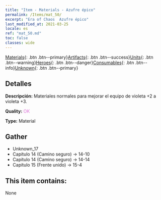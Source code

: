 ```yaml
---
title: "Item - Materials - Azufre épico"
permalink: /Items/mat_50/
excerpt: "Era of Chaos  Azufre épico"
last_modified_at: 2021-03-25
locale: es
ref: "mat_50.md"
toc: false
classes: wide
---
```

 [Materials](/es/Items/){: .btn .btn--primary}[Artifacts](/es/Items/Artifacts/){: .btn .btn--success}[Units](/es/Items/Units/){: .btn .btn--warning}[Heroes](/es/Items/Heroes/){: .btn .btn--danger}[Consumables](/es/Items/Consumables/){: .btn .btn--info}[Unknown](/es/Items/Unknown/){: .btn .btn--primary}

## Detalles
 **Descripción:** Materiales normales para mejorar el equipo de violeta +2 a violeta +3.

 **Quality:** <span style="color: #DA70D6">OK</span>

 **Type:** Material

## Gather

*    Unknown_17 
*    Capítulo 14 (Camino seguro) -> 14-10 
*    Capítulo 14 (Camino seguro) -> 14-14 
*    Capítulo 15 (Frente unido) -> 15-4 

## This item contains:

  None

